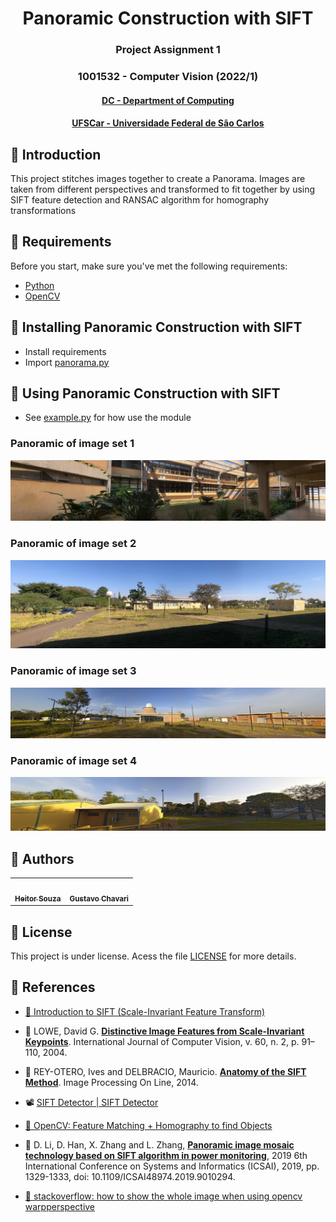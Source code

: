 <h1 align="center"> Panoramic Construction with SIFT </h1>
<h3 align="center"> Project Assignment 1</h3>
<h3 align="center"> 1001532 - Computer Vision (2022/1)</h3>
<h4 align="center"> <a href="https://site.dc.ufscar.br/"> DC - Department of Computing</a>  </h4>
<h4 align="center"> <a href="https://www.ufscar.br/">UFSCar - Universidade Federal de São Carlos</a>  </h4>


## 🔵 Introduction
This project stitches images together to create a Panorama. Images are taken from different perspectives and transformed to fit together by using SIFT feature detection and RANSAC algorithm for homography transformations

## 🔵 Requirements

Before you start, make sure you've met the following requirements:
* [Python](https://docs.python.org/3/)
* [OpenCV](https://opencv.org/)

## 🔵 Installing Panoramic Construction with SIFT

* Install requirements
* Import [panorama.py](https://github.com/souzaitor/EnC/blob/d5136434141fad0acd34484b29ca4d97b3cc28b6/2021-1/Computer%20Vision/Panorama/panorama.py)

## 🔵 Using Panoramic Construction with SIFT

* See [example.py](https://github.com/souzaitor/EnC/blob/d5136434141fad0acd34484b29ca4d97b3cc28b6/2021-1/Computer%20Vision/Panorama/example.py) for how use the module

### Panoramic of image set 1
![](pano/pano1.jpeg)

### Panoramic of image set 2
![](pano/pano2.jpeg)

### Panoramic of image set 3
![](pano/pano3.jpeg)

### Panoramic of image set 4
![](pano/pano4.jpeg)


## 🔵 Authors

<table>
  <tr>
    <td align="center">
      <a href="https://github.com/souzaitor">
        <img src="https://avatars.githubusercontent.com/souzaitor" width="100px;" alt=""/><br>
        <sub>
          <b>Heitor Souza</b>
        </sub>
      </a>
    </td>
    <td align="center">
      <a href="https://github.com/gustavochavari">
        <img src="https://avatars.githubusercontent.com/gustavochavari" width="100px;" alt=""/><br>
        <sub>
          <b>Gustavo Chavari</b>
        </sub>
      </a>
    </td>
  </tr>
</table>

## 🔵 License

This project is under license. Acess the file [LICENSE](https://github.com/souzaitor/panorama-with-sift/edit/main/LICENSE) for more details.

## 🔵 References

* [🔵 Introduction to SIFT (Scale-Invariant Feature Transform) ](https://docs.opencv.org/4.x/da/df5/tutorial_py_sift_intro.html)

* 📄 LOWE, David G. [**Distinctive Image Features from Scale-Invariant Keypoints**](https://www.cs.ubc.ca/~lowe/papers/ijcv04.pdf). International Journal of Computer Vision, v. 60, n. 2, p. 91–110, 2004.

* 📄 REY-OTERO, Ives and DELBRACIO, Mauricio. [**Anatomy of the SIFT Method**](https://www.ipol.im/pub/art/2014/82/article.pdf). Image Processing On Line, 2014.

* 📽️ [SIFT Detector | SIFT Detector](https://www.youtube.com/watch?v=ram-jbLJjFg&list=PL2zRqk16wsdqXEMpHrc4Qnb5rA1Cylrhx&index=16&ab_channel=FirstPrinciplesofComputerVision)

* [🔵 OpenCV: Feature Matching + Homography to find Objects ](https://docs.opencv.org/3.4/d1/de0/tutorial_py_feature_homography.html)

*  📄 D. Li, D. Han, X. Zhang and L. Zhang, [**Panoramic image mosaic technology based on SIFT algorithm in power monitoring**](https://ieeexplore.ieee.org/document/9010294), 2019 6th International Conference on Systems and Informatics (ICSAI), 2019, pp. 1329-1333, doi: 10.1109/ICSAI48974.2019.9010294.

* [🔵 stackoverflow: how to show the whole image when using opencv warpperspective](https://stackoverflow.com/questions/13063201/how-to-show-the-whole-image-when-using-opencv-warpperspective/20355545#20355545)

